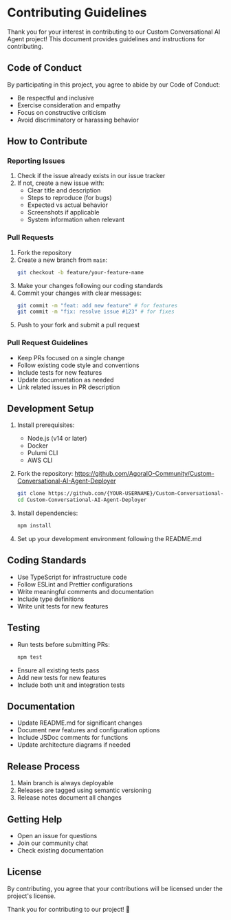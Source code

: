 # Contributing Guidelines

Thank you for your interest in contributing to our Custom Conversational AI Agent project! This document provides guidelines and instructions for contributing.

## Code of Conduct

By participating in this project, you agree to abide by our Code of Conduct:

- Be respectful and inclusive
- Exercise consideration and empathy
- Focus on constructive criticism
- Avoid discriminatory or harassing behavior

## How to Contribute

### Reporting Issues

1. Check if the issue already exists in our issue tracker
2. If not, create a new issue with:
   - Clear title and description
   - Steps to reproduce (for bugs)
   - Expected vs actual behavior
   - Screenshots if applicable
   - System information when relevant

### Pull Requests

1. Fork the repository
2. Create a new branch from `main`:
   ```bash
   git checkout -b feature/your-feature-name
   ```
3. Make your changes following our coding standards
4. Commit your changes with clear messages:
   ```bash
   git commit -m "feat: add new feature" # for features
   git commit -m "fix: resolve issue #123" # for fixes
   ```
5. Push to your fork and submit a pull request

### Pull Request Guidelines

- Keep PRs focused on a single change
- Follow existing code style and conventions
- Include tests for new features
- Update documentation as needed
- Link related issues in PR description

## Development Setup

1. Install prerequisites:

   - Node.js (v14 or later)
   - Docker
   - Pulumi CLI
   - AWS CLI

2. Fork the repository: https://github.com/AgoraIO-Community/Custom-Conversational-AI-Agent-Deployer

   ```bash
   git clone https://github.com/{YOUR-USERNAME}/Custom-Conversational-AI-Agent-Deployer
   cd Custom-Conversational-AI-Agent-Deployer
   ```

3. Install dependencies:

   ```bash
   npm install
   ```

4. Set up your development environment following the README.md

## Coding Standards

- Use TypeScript for infrastructure code
- Follow ESLint and Prettier configurations
- Write meaningful comments and documentation
- Include type definitions
- Write unit tests for new features

## Testing

- Run tests before submitting PRs:
  ```bash
  npm test
  ```
- Ensure all existing tests pass
- Add new tests for new features
- Include both unit and integration tests

## Documentation

- Update README.md for significant changes
- Document new features and configuration options
- Include JSDoc comments for functions
- Update architecture diagrams if needed

## Release Process

1. Main branch is always deployable
2. Releases are tagged using semantic versioning
3. Release notes document all changes

## Getting Help

- Open an issue for questions
- Join our community chat
- Check existing documentation

## License

By contributing, you agree that your contributions will be licensed under the project's license.

Thank you for contributing to our project! 🎉
